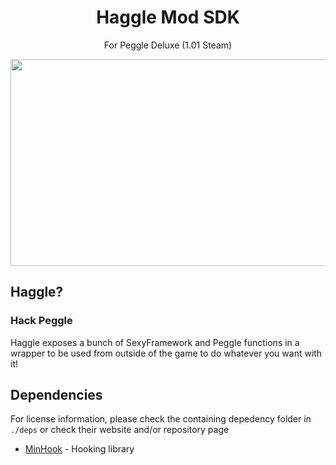 <h1 align="center"> Haggle Mod SDK </h1>
<p align="center"> For Peggle Deluxe (1.01 Steam) </p> 

<p align="center">
  <img width="596" height="331" src="/../assets/example-mod.png">
</p>

## Haggle?
### Hack Peggle
Haggle exposes a bunch of SexyFramework and Peggle functions in a wrapper to be used from outside of the game to do whatever you want with it!

## Dependencies
For license information, please check the containing depedency folder in `./deps` or check their website and/or repository page
- [MinHook](https://github.com/TsudaKageyu/minhook) - Hooking library
